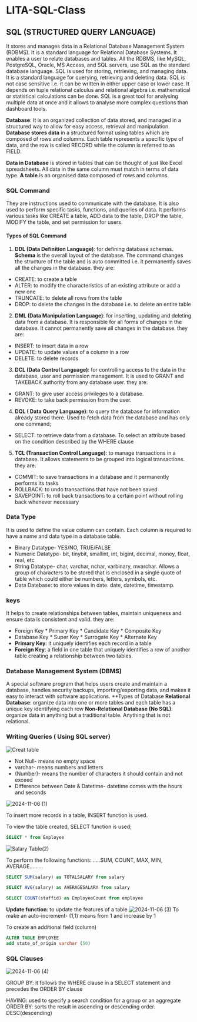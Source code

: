 # LITA-SQL-Class

## SQL (STRUCTURED QUERY LANGUAGE)
It stores and manages data in a Relational Database Management System (RDBMS). It is a standard language for Relational Database Systems. It enables a user to relate databases and tables. All the RDBMS, like MySQL, PostgreSQL, Oracle, MS Access, and SQL servers, use SQL as the standard database language. 
SQL is used for storing, retrieving, and managing data. It is a standard language for querying, retrieving and deleting data. SQL is not case sensitive i.e. it can be written in either upper case or lower case. It depends on tuple relational calculus and relational algebra i.e. mathematical or statistical calculations can be done. SQL is a great tool for analysing multiple data at once and it allows to analyse more complex questions than dashboard tools.

**Database**: It is an organized collection of data stored, and managed in a structured way to allow for easy access, retrieval and manipulation. 
**Database stores data** in a structured format using tables which are composed of rows and columns. Each table represents a specific type of data, and the row is called RECORD while the column is referred to as FIELD.

**Data in Database** is stored in tables that can be thought of just like Excel spreadsheets. All data in the same column must match in terms of data type.
**A table** is an organised data composed of rows and columns.


### SQL Command
They are instructions used to communicate with the database. It is also used to perform specific tasks, functions, and queries of data. It performs various tasks like CREATE a table, ADD data to the table, DROP the table, MODIFY the table, and set permission for users.

#### Types of SQL Command
1.  **DDL (Data Definition Language)**: for defining database schemas. **Schema** is the overall layout of the database. The command changes the structure of the table and is auto committed i.e. it permanently saves all the changes in the database. they are:
  * CREATE: to create a table
  * ALTER: to modify the characteristics of an existing attribute or add a new one
  * TRUNCATE: to delete all rows from the table
  * DROP: to delete the changes in the database i.e. to delete an entire table

2. **DML (Data Manipulation Language)**: for inserting, updating and deleting data from a database. It is responsible for all forms of changes in the database. It cannot permanently save all changes in the database. they are:
  * INSERT: to insert data in a row
  * UPDATE: to update values of a column in a row
  * DELETE: to delete records

3. **DCL (Data Control Language)**: for controlling access to the data in the database, user and permission management. It is used to GRANT and TAKEBACK authority from any database user. they are:
  * GRANT: to give user access privileges to a database.
  * REVOKE: to take back permission from the user.

4. **DQL ( Data Query Language)**: to query the database for information already stored there. Used to fetch data from the database and has only one command;
  * SELECT: to retrieve data from a database. To select an attribute based on the condition described by the WHERE clause

5. **TCL (Transaction Control Language)**: to manage transactions in a database. It allows statements to be grouped into logical transactions. they are:
  * COMMIT: to save transactions in a database and it permanently performs its tasks
  * ROLLBACK: to undo transactions that have not been saved
  * SAVEPOINT: to roll back transactions to a certain point without rolling back whenever necessary


### Data Type
It is used to define the value column can contain. Each column is required to have a name and data type in a database table.
  * Binary Datatype- YES/NO, TRUE/FALSE
  * Numeric Datatype- bit, tinybit, smallint, int, bigint, decimal, money, float, real, etc
  * String Datatype- char, varchar, nchar, varbinary, mvarchar. Allows a group of characters to be stored that is enclosed in a single quote of table which could either be numbers, letters, symbols, etc.
  * Data Datebase: to store values in date. date, datetime, timestamp.

### keys
It helps to create relationships between tables, maintain uniqueness and ensure data is consistent and valid. they are:
  * Foreign Key         * Primary Key         * Candidate Key          * Composite Key         
  * Database Key        * Super Key           * Surrogate Key          * Alternate Key
* **Primary Key**: it uniquely identifies each record in a table
* **Foreign Key**: a field in one table that uniquely identifies a row of another table creating a relationship between two tables.


### Database Management System (DBMS)
A special software program that helps users create and maintain a database, handles security backups, importing/exporting data, and makes it easy to interact with software applications.
**Types of Database
  **Relational Database**: organize data into one or more tables and each table has a unique key identifying each row
  **Non-Relational Database (No SQL)**: organize data in anything but a traditional table. Anything that is not relational.


  ### Writing Queries ( Using SQL server)

![Creat table](https://github.com/user-attachments/assets/c474ef87-79b7-442a-8930-c986e54e3fde)

* Not Null- means no empty space
* varchar- means numbers and letters
* (Number)- means the number of characters it should contain and not exceed
* Difference between Date & Datetime- datetime comes with the hours and seconds

![2024-11-06 (1)](https://github.com/user-attachments/assets/b95b2b94-f57b-4b2a-b572-73cace00a3af)

To insert more records in a table, INSERT function is used.

To view the table created, SELECT function is used;
~~~SQL
SELECT * from Employee
~~~


![Salary Table(2)](https://github.com/user-attachments/assets/41c0c41a-c597-4c19-8473-9100ca56596b)


To perform the following functions:
.....SUM, COUNT, MAX, MIN, AVERAGE.........

~~~SQL
SELECT SUM(salary) as TOTALSALARY from salary
~~~

~~~SQL
SELECT AVG(salary) as AVERAGESALARY from salary
~~~

~~~SQL
SELECT COUNT(staffid) as EmployeeCount from employee
~~~


**Update function**: to update the features of a table
![2024-11-06 (3)](https://github.com/user-attachments/assets/3a377093-4042-4728-bf61-7bd5344e1140)
To make an auto-increment- (1,1) means from 1 and increase by 1


To create an additional field (column)
~~~SQL
ALTER TABLE EMPLOYEE
add state_of_origin varchar (50)
~~~


### SQL Clauses
![2024-11-06 (4)](https://github.com/user-attachments/assets/560adf54-3a5b-4e2b-9f0e-999bd4e8e055)

GROUP BY: it follows the WHERE clause in a SELECT statement and precedes the ORDER BY clause

HAVING: used to specify a search condition for a group or an aggregate
ORDER BY: sorts the result in ascending or descending order. DESC(descending)







